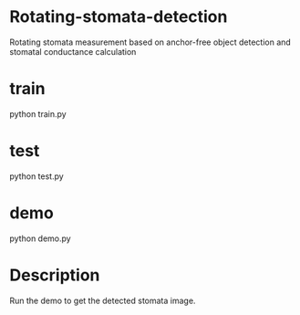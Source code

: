 # Rotating-stomata-detection
Rotating stomata measurement based on anchor-free object detection and stomatal conductance calculation

# train
python train.py

# test
python test.py

# demo
python demo.py

# Description
Run the demo to get the detected stomata image.
